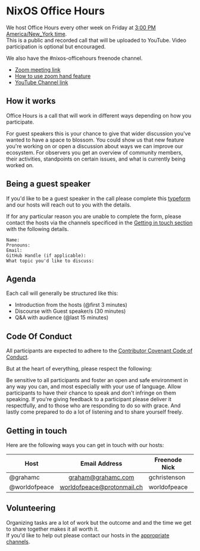 # NixOS Office Hours
We host Office Hours every other week on Friday at [3:00 PM America/New_York time](https://www.thetimezoneconverter.com/?t=15:00&tz=ET%20(Eastern%20Time)). <br>
This is a public and recorded call that will be uploaded to YouTube.
Video participation is optional but encouraged.

We also have the #nixos-officehours freenode channel.

* [Zoom meeting link](https://zoom.us/j/120295959)
* [How to use zoom hand feature](https://support.zoom.us/hc/en-us/articles/205566129-Raise-Hand-In-Webinar)
* [YouTube Channel link](https://www.youtube.com/channel/UC3vIimi9q4AT8EgxYp_dWIw)

## How it works
Office Hours is a call that will work in different ways depending on how you participate.

For guest speakers this is your chance to give that wider discussion you've wanted to have a space to blossom.
You could show us that new feature you're working on or open a discussion about ways we can improve our ecosystem.
For observers you get an overview of community members, their activities, standpoints on certain issues, and what is currently being worked on.

## Being a guest speaker
If you'd like to be a guest speaker in the call please complete this [typeform](https://worldofpeace767164.typeform.com/to/VXVMro) and our hosts will reach out to you with the details.

If for any particular reason you are unable to complete the form, please contact the hosts via the channels specificed in the [Getting in touch section](#getting-in-touch) with the following details.

```
Name:
Pronouns:
Email:
GitHub Handle (if applicable):
What topic you'd like to discuss:
```

## Agenda
Each call will generally be structured like this:

- Introduction from the hosts (@first 3 minutes)
- Discourse with Guest speaker/s (30 minutes)
- Q&A with audience (@last 15 minutes)

## Code Of Conduct
All participants are expected to adhere to the [Contributor Covenant Code of Conduct](https://www.contributor-covenant.org/version/1/4/code-of-conduct).

But at the heart of everything, please respect the following:

Be sensitive to all participants and foster an open and safe environment in any way you can, and
most especially with your use of language. Allow participants to have their chance to speak and
don't infringe on them speaking. If you're giving feedback to a participant please deliver it
respectfully, and to those who are responding to do so with grace. And lastly come prepared
to do a lot of listening and to share yourself freely.



## Getting in touch

Here are the following ways you can get in touch with our hosts:

| Host          |       Email Address       | Freenode Nick | Matrix ID (bridges with Freenode) |
| ------------- | :-----------------------: | ------------- | --------------------------------- |
| @grahamc      |    graham@grahamc.com     | gchristenson  | N/A                               |
| @worldofpeace | worldofpeace@protonmail.ch | worldofpeace  | @worldofpeace:matrix.org          |

## Volunteering

Organizing tasks are a lot of work but the outcome and
and the time we get to share together makes it all worth it. <br>
If you'd like to help out please contact our hosts in the [appropriate channels](#getting-in-touch).

